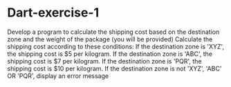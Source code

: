 # Dart-exercise-1
Develop a program to calculate the shipping cost based on the destination zone and the weight of the package (you will be provided)
Calculate the shipping cost according to these conditions:
   If the destination zone is 'XYZ', the shipping cost is $5 per kilogram.
   If the destination zone is 'ABC', the shipping cost is $7 per kilogram.
   If the destination zone is 'PQR', the shipping cost is $10 per kilogram.
   If the destination zone is not 'XYZ', 'ABC' OR 'PQR', display an error message